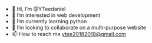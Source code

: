 - 👋 Hi, I’m @YTeedaniel
- 👀 I’m interested in web development
- 🌱 I’m currently learning python
- 💞️ I’m looking to collaborate on a multi-purpose website
- 📫 How to reach me ytee20182018@gmail.com

<!---
YTeedaniel/YTeedaniel is a ✨ special ✨ repository because its `README.md` (this file) appears on your GitHub profile.
You can click the Preview link to take a look at your changes.
--->
